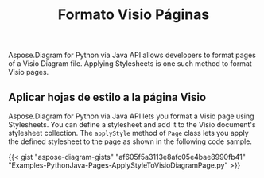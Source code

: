 ﻿---
title: Formato Visio Páginas
type: docs
weight: 40
url: /es/python-java/format-visio-pages/
---
Aspose.Diagram for Python via Java API allows developers to format pages of a Visio Diagram file. Applying Stylesheets is one such method to format Visio pages.

## **Aplicar hojas de estilo a la página Visio**
Aspose.Diagram for Python via Java API lets you format a Visio page using Stylesheets. You can define a stylesheet and add it to the Visio document's stylesheet collection. The `applyStyle` method of `Page` class lets you apply the defined stylesheet to the page as shown in the following code sample.

{{< gist "aspose-diagram-gists" "af605f5a3113e8afc05e4bae8990fb41" "Examples-PythonJava-Pages-ApplyStyleToVisioDiagramPage.py" >}}
